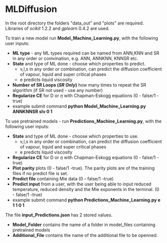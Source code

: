 # MLDiffusion
In the root directory the folders "data_out" and "plots" are required.
Libraries of _scikit_ 1.2.2 and _gplearn_ 0.4.2 are used.

To train a new model run **Model_Machine_Learning.py**, with the following user inputs:
- **ML type** - any ML types required can be named from ANN,KNN and SR in any order or comvination, e.g. ANN, ANNKNN, KNNSR etc.
- **State** and type of ML done - choose which properties to predict.
  - v,l,s in any order or combination, can predict the diffusion coefficient of vapour, liquid and super critical phases
  - e predicts liquid viscosity
- **Number of SR Loops (_SR Only_)** how many times to repeat the SR algorithm (if SR not used - use any number)
- **Regularize CE** for D or $\eta$ with Chapman-Eskogg equations (0 - false/1 -true)
- example submit command **python Model_Machine_Learning.py ANNKNNSR slv 0 1**

To use pretrained models - run **Predictions_Machine_Learning.py**, with the following user inputs:
- **State** and type of ML done - choose which properties to use.
  - v,l,s in any order or combination, can predict the diffusion coefficient of vapour, liquid and super critical phases
  - e predicts liquid viscosity
- **Regularize CE** for D or $\eta$ with Chapman-Eskogg equations (0 - false/1 -true)
- **Plot parity** plots (0 - false/1 -true). The parity plots are of the training files if no predict file is set.
- **Predict file** containing Mie data (0 - false/1 -true)
- **Predict input** from a user, with the user being able to input reduced temperature, reduced density and the Mie exponents in the terminal. (0 - false/1 -true)
- example submit command **python Predictions_Machine_Learning.py e 1 1 0 1**

The file **input_Predictions.json** has 2 stored values.
- **Model_Folder** contains the name of a folder in model_files containing pretrained models
- **Additional_File** contains the name of the additional file to be openned.
